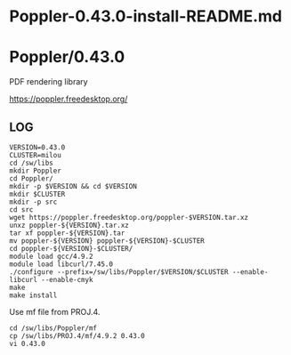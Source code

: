 # Poppler-0.43.0-install-README.md

Poppler/0.43.0
==============

PDF rendering library

<https://poppler.freedesktop.org/>

LOG
---

    VERSION=0.43.0
    CLUSTER=milou
    cd /sw/libs
    mkdir Poppler
    cd Poppler/
    mkdir -p $VERSION && cd $VERSION
    mkdir $CLUSTER
    mkdir -p src
    cd src
    wget https://poppler.freedesktop.org/poppler-$VERSION.tar.xz
    unxz poppler-${VERSION}.tar.xz
    tar xf poppler-${VERSION}.tar 
    mv poppler-${VERSION} poppler-${VERSION}-$CLUSTER
    cd poppler-${VERSION}-$CLUSTER/
    module load gcc/4.9.2
    module load libcurl/7.45.0
    ./configure --prefix=/sw/libs/Poppler/$VERSION/$CLUSTER --enable-libcurl --enable-cmyk
    make
    make install

Use mf file from PROJ.4.

    cd /sw/libs/Poppler/mf
    cp /sw/libs/PROJ.4/mf/4.9.2 0.43.0
    vi 0.43.0 
